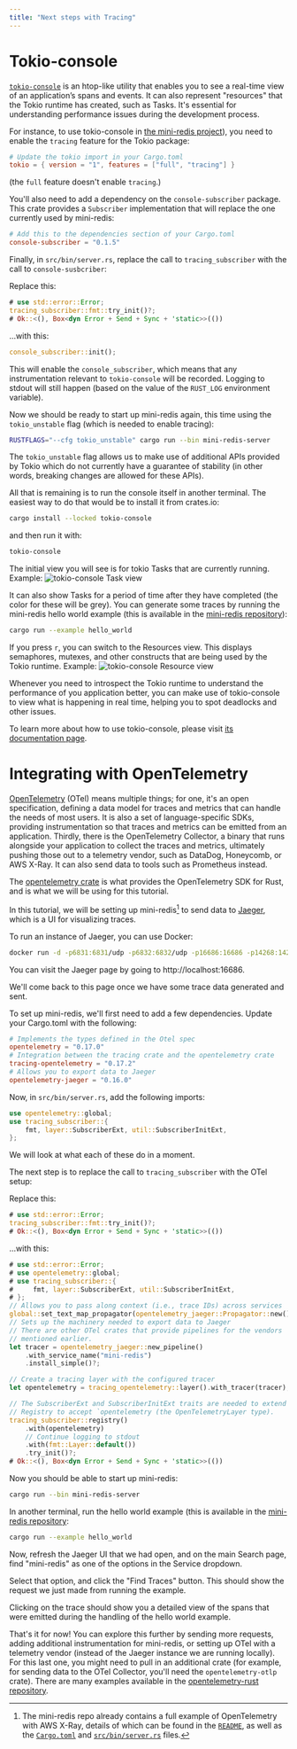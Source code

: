 ```yaml
---
title: "Next steps with Tracing"
---
```


# Tokio-console

[`tokio-console`](https://github.com/tokio-rs/console) is an htop-like utility that enables you to see a real-time view
of an application’s spans and events. It can also represent "resources" that the
Tokio runtime has created, such as Tasks. It's essential for understanding
performance issues during the development process.

For instance, to use tokio-console in [the mini-redis project](https://github.com/tokio-rs/mini-redis)), 
you need to enable the `tracing` feature for the Tokio package:

```toml
# Update the tokio import in your Cargo.toml
tokio = { version = "1", features = ["full", "tracing"] }
```

(the `full` feature doesn't enable `tracing`.)

You'll also need to add a dependency on the `console-subscriber` package. This
crate provides a `Subscriber` implementation that will replace the one currently
used by mini-redis:

```toml
# Add this to the dependencies section of your Cargo.toml
console-subscriber = "0.1.5"
```

Finally, in `src/bin/server.rs`, replace the call to `tracing_subscriber` with
the call to `console-susbcriber`:

Replace this:

```rust
# use std::error::Error;
tracing_subscriber::fmt::try_init()?;
# Ok::<(), Box<dyn Error + Send + Sync + 'static>>(())
```

...with this:

```rust
console_subscriber::init();
```

This will enable the `console_subscriber`, which means that any instrumentation
relevant to `tokio-console` will be recorded. Logging to stdout will still
happen (based on the value of the `RUST_LOG` environment variable).

Now we should be ready to start up mini-redis again, this time using the
`tokio_unstable` flag (which is needed to enable tracing):

```sh
RUSTFLAGS="--cfg tokio_unstable" cargo run --bin mini-redis-server
```

The `tokio_unstable` flag allows us to make use of additional APIs provided by
Tokio which do not currently have a guarantee of stability (in other words,
breaking changes are allowed for these APIs).

All that is remaining is to run the console itself in another terminal. The
easiest way to do that would be to install it from crates.io:

```sh
cargo install --locked tokio-console
```

and then run it with:

```sh
tokio-console
```

The initial view you will see is for tokio Tasks that are currently running.
Example: ![tokio-console Task
view](https://raw.githubusercontent.com/tokio-rs/console/main/assets/tasks_list.png)

It can also show Tasks for a period of time after they have completed (the color
for these will be grey). You can generate some traces by running the mini-redis
hello world example (this is available in the [mini-redis
repository](https://github.com/tokio-rs/mini-redis)):

```sh
cargo run --example hello_world
```

If you press `r`, you can switch to the Resources view. This displays
semaphores, mutexes, and other constructs that are being used by the Tokio
runtime. Example: ![tokio-console Resource
view](https://raw.githubusercontent.com/tokio-rs/console/main/assets/resources.png)

Whenever you need to introspect the Tokio runtime to understand the performance
of you application better, you can make use of tokio-console to view what is
happening in real time, helping you to spot deadlocks and other issues.

To learn more about how to use tokio-console, please visit [its documentation
page](https://docs.rs/tokio-console/latest/tokio_console/#using-the-console).

# Integrating with OpenTelemetry

[OpenTelemetry](https://opentelemetry.io/) (OTel) means multiple things; for
one, it's an open specification, defining a data model for traces and metrics
that can handle the needs of most users. It is also a set of language-specific
SDKs, providing instrumentation so that traces and metrics can be emitted from
an application. Thirdly, there is the OpenTelemetry Collector, a binary that
runs alongside your application to collect the traces and metrics, ultimately
pushing those out to a telemetry vendor, such as DataDog, Honeycomb, or AWS
X-Ray. It can also send data to tools such as Prometheus instead.

The [opentelemetry crate](https://crates.io/crates/opentelemetry) is what
provides the OpenTelemetry SDK for Rust, and is what we will be using for this
tutorial.

In this tutorial, we will be setting up mini-redis[^1] to send data to
[Jaeger](https://www.jaegertracing.io/), which is a UI for visualizing traces.

To run an instance of Jaeger, you can use Docker:

```sh
docker run -d -p6831:6831/udp -p6832:6832/udp -p16686:16686 -p14268:14268 jaegertracing/all-in-one:latest
```

You can visit the Jaeger page by going to http://localhost:16686.

We'll come back to this page once we have some trace data generated and sent.

To set up mini-redis, we'll first need to add a few dependencies. Update your
Cargo.toml with the following:

```toml
# Implements the types defined in the Otel spec
opentelemetry = "0.17.0"
# Integration between the tracing crate and the opentelemetry crate
tracing-opentelemetry = "0.17.2" 
# Allows you to export data to Jaeger
opentelemetry-jaeger = "0.16.0"
```

Now, in `src/bin/server.rs`, add the following imports:

```rust
use opentelemetry::global;
use tracing_subscriber::{
    fmt, layer::SubscriberExt, util::SubscriberInitExt,
};
```

We will look at what each of these do in a moment.

The next step is to replace the call to `tracing_subscriber` with the OTel
setup:

Replace this:

```rust
# use std::error::Error;
tracing_subscriber::fmt::try_init()?;
# Ok::<(), Box<dyn Error + Send + Sync + 'static>>(())
```

...with this:

```rust
# use std::error::Error;
# use opentelemetry::global;
# use tracing_subscriber::{
#     fmt, layer::SubscriberExt, util::SubscriberInitExt,
# };
// Allows you to pass along context (i.e., trace IDs) across services
global::set_text_map_propagator(opentelemetry_jaeger::Propagator::new());
// Sets up the machinery needed to export data to Jaeger
// There are other OTel crates that provide pipelines for the vendors
// mentioned earlier.
let tracer = opentelemetry_jaeger::new_pipeline()
    .with_service_name("mini-redis")
    .install_simple()?;

// Create a tracing layer with the configured tracer
let opentelemetry = tracing_opentelemetry::layer().with_tracer(tracer);

// The SubscriberExt and SubscriberInitExt traits are needed to extend the
// Registry to accept `opentelemetry (the OpenTelemetryLayer type).
tracing_subscriber::registry()
    .with(opentelemetry)
    // Continue logging to stdout
    .with(fmt::Layer::default())
    .try_init()?;
# Ok::<(), Box<dyn Error + Send + Sync + 'static>>(())
```

Now you should be able to start up mini-redis:

```sh
cargo run --bin mini-redis-server
```

In another terminal, run the hello world example  (this is available in the
[mini-redis repository](https://github.com/tokio-rs/mini-redis):

```sh
cargo run --example hello_world
```

Now, refresh the Jaeger UI that we had open, and on the main Search page, find
"mini-redis" as one of the options in the Service dropdown.

Select that option, and click the "Find Traces" button. This should show the
request we just made from running the example.

Clicking on the trace should show you a detailed view of the spans that were
emitted during the handling of the hello world example.

That's it for now! You can explore this further by sending more requests, adding
additional instrumentation for mini-redis, or setting up OTel with a telemetry
vendor (instead of the Jaeger instance we are running locally). For this last
one, you might need to pull in an additional crate (for example, for sending
data to the OTel Collector, you'll need the `opentelemetry-otlp` crate). There
are many examples available in the [opentelemetry-rust
repository](https://github.com/open-telemetry/opentelemetry-rust/tree/main/examples).

[^1]: The mini-redis repo already contains a full example of OpenTelemetry with
AWS X-Ray, details of which can be found in the
[`README`](https://github.com/tokio-rs/mini-redis#aws-x-ray-example), as well as
the
[`Cargo.toml`](https://github.com/tokio-rs/mini-redis/blob/24d9d9f466d9078c46477bf5c2d68416553b9872/Cargo.toml#L35-L41)
and
[`src/bin/server.rs`](https://github.com/tokio-rs/mini-redis/blob/24d9d9f466d9078c46477bf5c2d68416553b9872/src/bin/server.rs#L59-L94)
files.